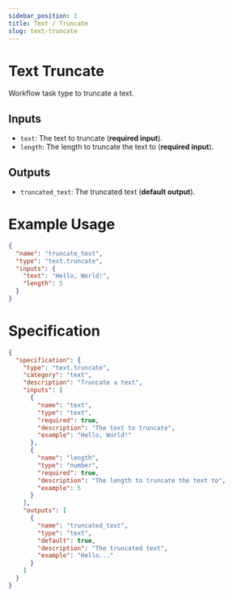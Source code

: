 ```yaml
---
sidebar_position: 1
title: Text / Truncate
slug: text-truncate
---
```


# Text Truncate

Workflow task type to truncate a text.

## Inputs

- `text`: The text to truncate (**required input**).
- `length`: The length to truncate the text to (**required input**).

## Outputs

- `truncated_text`: The truncated text (**default output**).

# Example Usage

```json
{
  "name": "truncate_text",
  "type": "text.truncate",
  "inputs": {
    "text": "Hello, World!",
    "length": 5
  }
}
```

# Specification

```json
{
  "specification": {
    "type": "text.truncate",
    "category": "text",
    "description": "Truncate a text",
    "inputs": [
      {
        "name": "text",
        "type": "text",
        "required": true,
        "description": "The text to truncate",
        "example": "Hello, World!"
      },
      {
        "name": "length",
        "type": "number",
        "required": true,
        "description": "The length to truncate the text to",
        "example": 5
      }
    ],
    "outputs": [
      {
        "name": "truncated_text",
        "type": "text",
        "default": true,
        "description": "The truncated text",
        "example": "Hello..."
      }
    ]
  }
}
```
